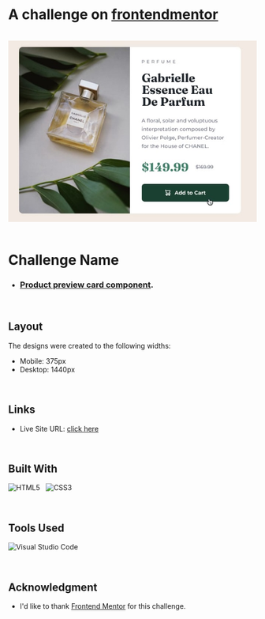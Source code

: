 # A challenge on [frontendmentor](https://www.frontendmentor.io) 
<br>
 
<img src="./assets/images/active-states.jpg"> 
<br>
<br>

# **Challenge Name**

- ### [Product preview card component](https://www.frontendmentor.io/challenges/product-preview-card-component-GO7UmttRfa).

<br>

## **Layout**

The designs were created to the following widths:

- Mobile: 375px
- Desktop: 1440px
<br>

## **Links**

- Live Site URL: [click here](https://mahdicodes1.github.io/Product-preview-card-component/)

<br>

## **Built With**

![HTML5](https://img.shields.io/badge/html5-%23E34F26.svg?style=for-the-badge&logo=html5&logoColor=white) &nbsp;  ![CSS3](https://img.shields.io/badge/css3-%231572B6.svg?style=for-the-badge&logo=css3&logoColor=white)

<br>

## **Tools Used**

![Visual Studio Code](https://img.shields.io/badge/VS%20Code-0078d7.svg?style=for-the-badge&logo=visual-studio-code&logoColor=white)

</br>

## **Acknowledgment**

- I'd like to thank [Frontend Mentor](https://www.frontendmentor.io) for this challenge.